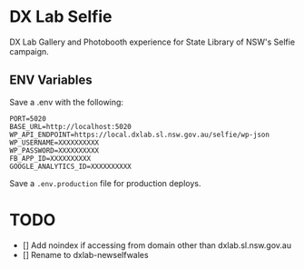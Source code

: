 # DX Lab Selfie

DX Lab Gallery and Photobooth experience for State Library of NSW's Selfie campaign.

## ENV Variables

Save a .env with the following:

```
PORT=5020
BASE_URL=http://localhost:5020
WP_API_ENDPOINT=https://local.dxlab.sl.nsw.gov.au/selfie/wp-json
WP_USERNAME=XXXXXXXXXX
WP_PASSWORD=XXXXXXXXXX
FB_APP_ID=XXXXXXXXXX
GOOGLE_ANALYTICS_ID=XXXXXXXXXX
```

Save a `.env.production` file for production deploys.

# TODO

* [] Add noindex if accessing from domain other than dxlab.sl.nsw.gov.au
* [] Rename to dxlab-newselfwales
